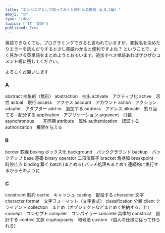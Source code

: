 ```yaml
---
title: "エンジニアとして知っておくと便利な英単語（A,B,C編）"
emoji: "🤓"
type: "idea"
topics: ['IT''英語']
published: True
---
```

英語できなくても、プログラミングできると言われていますが、変数名を決めたりエラーを読んだりすると少し英語わかると便利ですよね？
ということで、よく見かける英単語をまとめようとおもいます。追加すべき単語あればぜひぜひコメント欄に残してください。

よろしくお願いします


### A 

abstract 抽象的（無形）
abstraction　抽出
activate　アクティブ化
active　活性
actual　現行
access　アクセス
account　アカウント
action　アクション
adapter　アダプター
add-in　追加する
address　アドレス
allocate　割り当てる・配分する
application　アプリケーション
argument　引数
asynchronous　　非同期
attribute　属性
authentication　認証する
authorization　権限を与える

### B
border 罫線
boxing ボックス化
background　バックグラウンド
backup　バックアップ
base 基礎
binary operator 二項演算子
bracket 角括弧
breakpoint 一時停止点
binding 繋ぐ
batch (まとめる)
バッチ処理もまとめて連続的に実行するからそのように

### C
constraint 制約
cache　キャッシュ
casting　配役する
character 文字
character format　文字フォーマット（文字書式）
classification 分類
client クライアント
collection　まとめ（オブジェクトなどまとめて格納すること）
concept　コンセプト
compiler　コンパイラー
concrete 具体的
construct　設計する
context 文脈
cryptography　暗号法
custom （個人の仕様に従って作られる）

